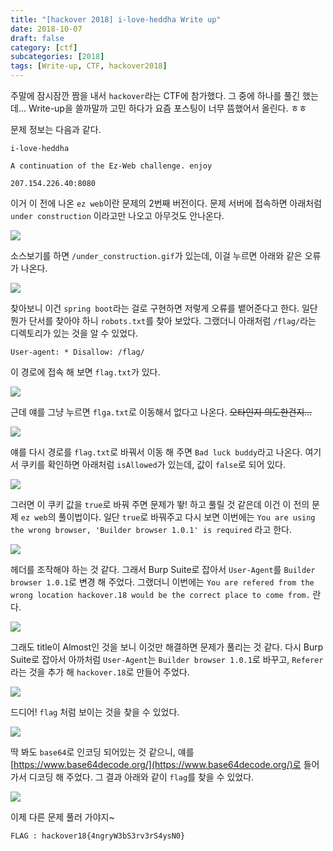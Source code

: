 ```yaml
---
title: "[hackover 2018] i-love-heddha Write up"
date: 2018-10-07
draft: false
category: [ctf]
subcategories: [2018]
tags: [Write-up, CTF, hackover2018]
---
```


주말에 잠시잠깐 짬을 내서 `hackover`라는 CTF에 참가했다.
그 중에 하나를 풀긴 했는데...
Write-up을 쓸까말까 고민 하다가 요즘 포스팅이 너무 뜸했어서 올린다. ㅎㅎ  

<!--more-->

문제 정보는 다음과 같다.  

```plain
i-love-heddha

A continuation of the Ez-Web challenge. enjoy

207.154.226.40:8080
```

이거 이 전에 나온 `ez web`이란 문제의 2번째 버전이다.
문제 서버에 접속하면 아래처럼 `under construction` 이라고만 나오고 아무것도 안나온다.  

![](/images/CTF/hackover2018/heddha/heddha_01.png)  

소스보기를 하면 `/under_construction.gif`가 있는데, 이걸 누르면 아래와 같은 오류가 나온다.  

![](/images/CTF/hackover2018/heddha/heddha_02.png)  

찾아보니 이건 `spring boot`라는 걸로 구현하면 저렇게 오류를 뱉어준다고 한다.
일단 뭔가 단서를 찾아야 하니 `robots.txt`를 찾아 보았다.
그랬더니 아래처럼 `/flag/`라는 디렉토리가 있는 것을 알 수 있었다.  

```plain
User-agent: * Disallow: /flag/
```

이 경로에 접속 해 보면 `flag.txt`가 있다.  

![](/images/CTF/hackover2018/heddha/heddha_03.png)  

근데 얘를 그냥 누르면 `flga.txt`로 이동해서 없다고 나온다.
~~오타인지 의도한건지...~~  

![](/images/CTF/hackover2018/heddha/heddha_04.png)  

얘를 다시 경로를 `flag.txt`로 바꿔서 이동 해 주면 `Bad luck buddy`라고 나온다.
여기서 쿠키를 확인하면 아래처럼 `isAllowed`가 있는데, 값이 `false`로 되어 있다.  

![](/images/CTF/hackover2018/heddha/heddha_05.png)  

그러면 이 쿠키 값을 `true`로 바꿔 주면 문제가 뙇! 하고 풀릴 것 같은데 이건 이 전의 문제 `ez web`의 풀이법이다.
일단 `true`로 바꿔주고 다시 보면 이번에는 `You are using the wrong browser, 'Builder browser 1.0.1' is required` 라고 한다.  

![](/images/CTF/hackover2018/heddha/heddha_06.png)  

헤더를 조작해야 하는 것 같다.
그래서 Burp Suite로 잡아서 `User-Agent`를 `Builder browser 1.0.1`로 변경 해 주었다.
그랬더니 이번에는 `You are refered from the wrong location hackover.18 would be the correct place to come from.` 란다.  

![](/images/CTF/hackover2018/heddha/heddha_07.png)  

그래도 title이 Almost인 것을 보니 이것만 해결하면 문제가 풀리는 것 같다.
다시 Burp Suite로 잡아서 아까처럼 `User-Agent`는 `Builder browser 1.0.1`로 바꾸고, `Referer`라는 것을 추가 해 `hackover.18`로 만들어 주었다.

![](/images/CTF/hackover2018/heddha/heddha_08.png)  

드디어! `flag` 처럼 보이는 것을 찾을 수 있었다.  

![](/images/CTF/hackover2018/heddha/heddha_09.png)  

딱 봐도 `base64`로 인코딩 되어있는 것 같으니, 얘를 [https://www.base64decode.org/](https://www.base64decode.org/)로 들어가서 디코딩 해 주었다.
그 결과 아래와 같이 `flag`를 찾을 수 있었다.  

![](/images/CTF/hackover2018/heddha/heddha_10.png)  

이제 다른 문제 풀러 가야지~

```plain
FLAG : hackover18{4ngryW3bS3rv3rS4ysN0}
```
